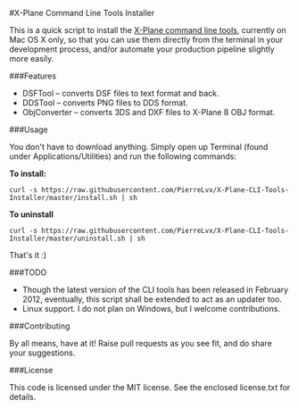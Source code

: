 #X-Plane Command Line Tools Installer

This is a quick script to install the [X-Plane command line tools](http://developer.x-plane.com/tools/xptools/), currently on Mac OS X only, so that you can use them directly from the terminal in your development process, and/or automate your production pipeline slightly more easily.

###Features

* DSFTool – converts DSF files to text format and back.
* DDSTool – converts PNG files to DDS format.
* ObjConverter – converts 3DS and DXF files to X-Plane 8 OBJ format.

###Usage

You don't have to download anything. Simply open up Terminal (found under Applications/Utilities) and run the following commands:

**To install:**

`curl -s https://raw.githubusercontent.com/PierreLvx/X-Plane-CLI-Tools-Installer/master/install.sh | sh`

**To uninstall**

`curl -s https://raw.githubusercontent.com/PierreLvx/X-Plane-CLI-Tools-Installer/master/uninstall.sh | sh`

That's it :)

###TODO

* Though the latest version of the CLI tools has been released in February 2012, eventually, this script shall be extended to act as an updater too.
* Linux support. I do not plan on Windows, but I welcome contributions.

###Contributing

By all means, have at it! Raise pull requests as you see fit, and do share your suggestions.

###License

This code is licensed under the MIT license. See the enclosed license.txt for details.
